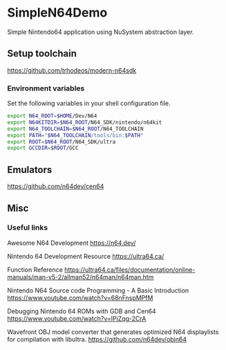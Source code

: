 # SimpleN64Demo

Simple Nintendo64 application using NuSystem abstraction layer.

## Setup toolchain

<https://github.com/trhodeos/modern-n64sdk>

### Environment variables

Set the following variables in your shell configuration file.

```bash
export N64_ROOT=$HOME/Dev/N64
export N64KITDIR=$N64_ROOT/N64_SDK/nintendo/n64kit
export N64_TOOLCHAIN=$N64_ROOT/N64_TOOLCHAIN
export PATH="$N64_TOOLCHAIN/tools/bin:$PATH"
export ROOT=$N64_ROOT/N64_SDK/ultra
export GCCDIR=$ROOT/GCC
```

## Emulators

<https://github.com/n64dev/cen64>

## Misc

### Useful links

Awesome N64 Development
<https://n64.dev/>

Nintendo 64 Development Resource
<https://ultra64.ca/>

Function Reference
<https://ultra64.ca/files/documentation/online-manuals/man-v5-2/allman52/n64man/n64man.htm>

Nintendo N64 Source code Programming - A Basic Introduction
<https://www.youtube.com/watch?v=68nFnspMPfM>

Debugging Nintendo 64 ROMs with GDB and Cen64
<https://www.youtube.com/watch?v=IPiZqg-2CrA>

Wavefront OBJ model converter that generates optimized N64 displaylists for compilation with libultra.
<https://github.com/n64dev/objn64>
